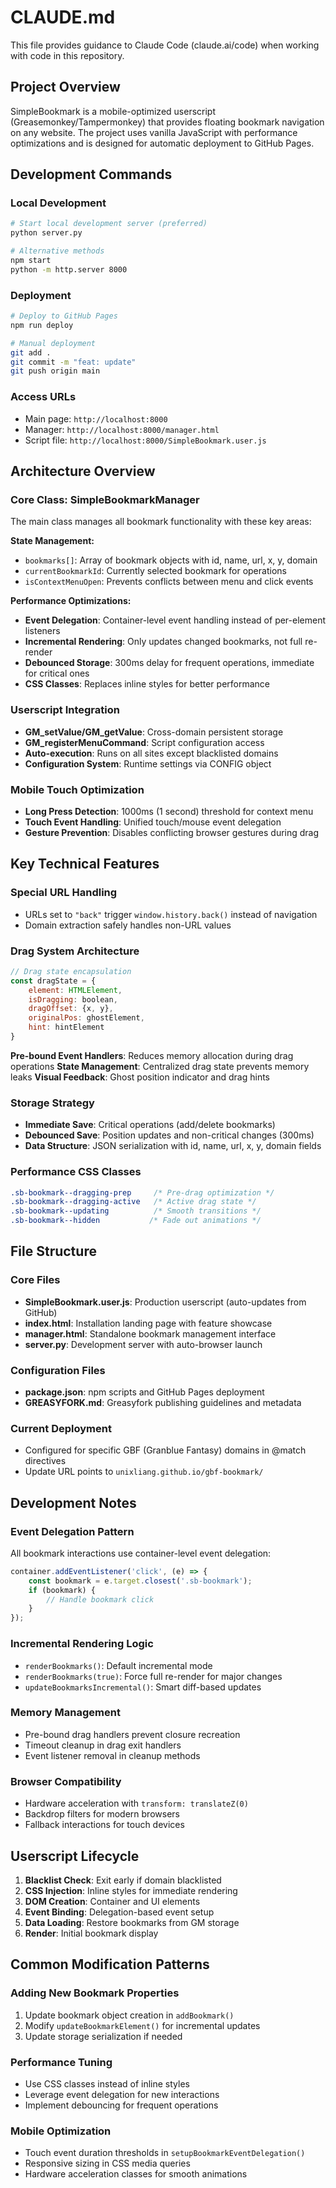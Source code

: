 # CLAUDE.md

This file provides guidance to Claude Code (claude.ai/code) when working with code in this repository.

## Project Overview

SimpleBookmark is a mobile-optimized userscript (Greasemonkey/Tampermonkey) that provides floating bookmark navigation on any website. The project uses vanilla JavaScript with performance optimizations and is designed for automatic deployment to GitHub Pages.

## Development Commands

### Local Development
```bash
# Start local development server (preferred)
python server.py

# Alternative methods
npm start
python -m http.server 8000
```

### Deployment
```bash
# Deploy to GitHub Pages
npm run deploy

# Manual deployment
git add .
git commit -m "feat: update"
git push origin main
```

### Access URLs
- Main page: `http://localhost:8000`
- Manager: `http://localhost:8000/manager.html`
- Script file: `http://localhost:8000/SimpleBookmark.user.js`

## Architecture Overview

### Core Class: SimpleBookmarkManager
The main class manages all bookmark functionality with these key areas:

**State Management:**
- `bookmarks[]`: Array of bookmark objects with id, name, url, x, y, domain
- `currentBookmarkId`: Currently selected bookmark for operations
- `isContextMenuOpen`: Prevents conflicts between menu and click events

**Performance Optimizations:**
- **Event Delegation**: Container-level event handling instead of per-element listeners
- **Incremental Rendering**: Only updates changed bookmarks, not full re-render
- **Debounced Storage**: 300ms delay for frequent operations, immediate for critical ones
- **CSS Classes**: Replaces inline styles for better performance

### Userscript Integration
- **GM_setValue/GM_getValue**: Cross-domain persistent storage
- **GM_registerMenuCommand**: Script configuration access
- **Auto-execution**: Runs on all sites except blacklisted domains
- **Configuration System**: Runtime settings via CONFIG object

### Mobile Touch Optimization
- **Long Press Detection**: 1000ms (1 second) threshold for context menu
- **Touch Event Handling**: Unified touch/mouse event delegation
- **Gesture Prevention**: Disables conflicting browser gestures during drag

## Key Technical Features

### Special URL Handling
- URLs set to `"back"` trigger `window.history.back()` instead of navigation
- Domain extraction safely handles non-URL values

### Drag System Architecture
```javascript
// Drag state encapsulation
const dragState = {
    element: HTMLElement,
    isDragging: boolean,
    dragOffset: {x, y},
    originalPos: ghostElement,
    hint: hintElement
}
```

**Pre-bound Event Handlers**: Reduces memory allocation during drag operations
**State Management**: Centralized drag state prevents memory leaks
**Visual Feedback**: Ghost position indicator and drag hints

### Storage Strategy
- **Immediate Save**: Critical operations (add/delete bookmarks)
- **Debounced Save**: Position updates and non-critical changes (300ms)
- **Data Structure**: JSON serialization with id, name, url, x, y, domain fields

### Performance CSS Classes
```css
.sb-bookmark--dragging-prep     /* Pre-drag optimization */
.sb-bookmark--dragging-active   /* Active drag state */
.sb-bookmark--updating          /* Smooth transitions */
.sb-bookmark--hidden           /* Fade out animations */
```

## File Structure

### Core Files
- **SimpleBookmark.user.js**: Production userscript (auto-updates from GitHub)
- **index.html**: Installation landing page with feature showcase
- **manager.html**: Standalone bookmark management interface
- **server.py**: Development server with auto-browser launch

### Configuration Files
- **package.json**: npm scripts and GitHub Pages deployment
- **GREASYFORK.md**: Greasyfork publishing guidelines and metadata

### Current Deployment
- Configured for specific GBF (Granblue Fantasy) domains in @match directives
- Update URL points to `unixliang.github.io/gbf-bookmark/`

## Development Notes

### Event Delegation Pattern
All bookmark interactions use container-level event delegation:
```javascript
container.addEventListener('click', (e) => {
    const bookmark = e.target.closest('.sb-bookmark');
    if (bookmark) {
        // Handle bookmark click
    }
});
```

### Incremental Rendering Logic
- `renderBookmarks()`: Default incremental mode
- `renderBookmarks(true)`: Force full re-render for major changes
- `updateBookmarksIncremental()`: Smart diff-based updates

### Memory Management
- Pre-bound drag handlers prevent closure recreation
- Timeout cleanup in drag exit handlers
- Event listener removal in cleanup methods

### Browser Compatibility
- Hardware acceleration with `transform: translateZ(0)`
- Backdrop filters for modern browsers
- Fallback interactions for touch devices

## Userscript Lifecycle

1. **Blacklist Check**: Exit early if domain blacklisted
2. **CSS Injection**: Inline styles for immediate rendering
3. **DOM Creation**: Container and UI elements
4. **Event Binding**: Delegation-based event setup
5. **Data Loading**: Restore bookmarks from GM storage
6. **Render**: Initial bookmark display

## Common Modification Patterns

### Adding New Bookmark Properties
1. Update bookmark object creation in `addBookmark()`
2. Modify `updateBookmarkElement()` for incremental updates
3. Update storage serialization if needed

### Performance Tuning
- Use CSS classes instead of inline styles
- Leverage event delegation for new interactions
- Implement debouncing for frequent operations

### Mobile Optimization
- Touch event duration thresholds in `setupBookmarkEventDelegation()`
- Responsive sizing in CSS media queries
- Hardware acceleration classes for smooth animations
